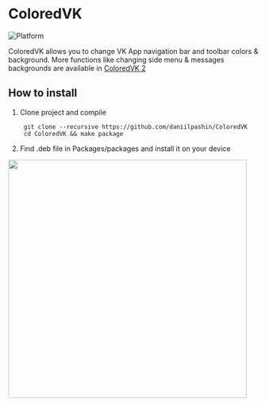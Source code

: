 # ColoredVK

![Platform](https://img.shields.io/badge/Platform-iOS-lightgrey.svg?style=flat)

ColoredVK allows you to change VK App navigation bar and toolbar colors & background.
More functions like changing side menu & messages backgrounds are available in [ColoredVK 2](http://moreinfo.thebigboss.org/moreinfo/depiction.php?file=coloredvk2Dp)

## How to install
1. Clone project and compile

		git clone --recursive https://github.com/daniilpashin/ColoredVK
		cd ColoredVK && make package
		
2. Find .deb file in Packages/packages and install it on your device

<img src="https://raw.github.com/daniilpashin/ColoredVK/master/Screenshot.png" width="480">
